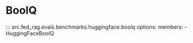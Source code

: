 # BoolQ

::: src.fed_rag.evals.benchmarks.huggingface.boolq
    options:
      members:
        - HuggingFaceBoolQ
